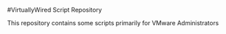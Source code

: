 #VirtuallyWired Script Repository

This repository contains some scripts primarily for VMware Administrators
